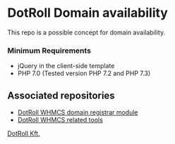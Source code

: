 # DotRoll Domain availability

This repo is a possible concept for domain availability.

### Minimum Requirements

- jQuery in the client-side template
- PHP 7.0 (Tested version PHP 7.2 and PHP 7.3)

## Associated repositories

- [DotRoll WHMCS domain registrar module](https://github.com/dotroll/dotroll-whmcs-module)
- [DotRoll WHMCS related tools](https://github.com/dotroll/dotroll-whmcs-tools)

[DotRoll Kft.](https://dotroll.com)
